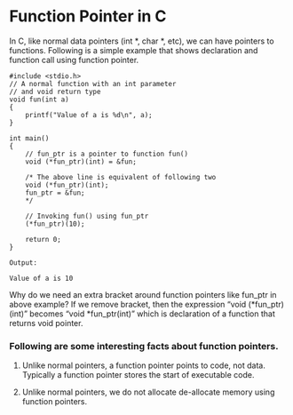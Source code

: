 # Function Pointer in C
In C, like normal data pointers (int *, char *, etc), we can have pointers to functions. Following is a simple example that shows declaration and function call using function pointer.  

```
#include <stdio.h>
// A normal function with an int parameter
// and void return type
void fun(int a)
{
	printf("Value of a is %d\n", a);
}

int main()
{
	// fun_ptr is a pointer to function fun()
	void (*fun_ptr)(int) = &fun;

	/* The above line is equivalent of following two
	void (*fun_ptr)(int);
	fun_ptr = &fun;
	*/

	// Invoking fun() using fun_ptr
	(*fun_ptr)(10);

	return 0;
}

Output:

Value of a is 10
```
Why do we need an extra bracket around function pointers like fun_ptr in above example?
If we remove bracket, then the expression “void (*fun_ptr)(int)” becomes “void *fun_ptr(int)” which is declaration of a function that returns void pointer.  

### Following are some interesting facts about function pointers.
1) Unlike normal pointers, a function pointer points to code, not data. Typically a function pointer stores the start of executable code.  

2) Unlike normal pointers, we do not allocate de-allocate memory using function pointers.  


